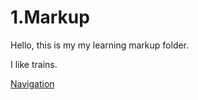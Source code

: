 # 1.Markup

Hello, this is my my learning markup folder.

I like trains.

[Navigation](https://zegerke.github.io/learning-Markup/)
